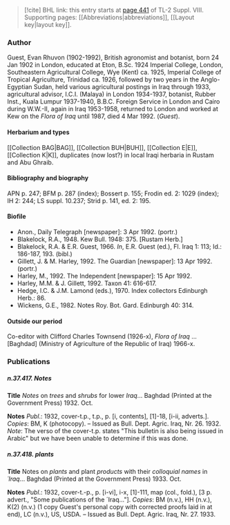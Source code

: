 > [!cite] BHL link: this entry starts at [page 441](https://www.biodiversitylibrary.org/item/103832#page/453/mode/1up) of TL-2 Suppl. VIII.
> Supporting pages: [[Abbreviations|abbreviations]], [[Layout key|layout key]].

### Author

Guest, Evan Rhuvon (1902-1992), British agronomist and botanist, born 24 Jan 1902 in London, educated at Eton, B.Sc. 1924 Imperial College, London, Southeastern Agricultural College, Wye (Kent) ca. 1925, Imperial College of Tropical Agriculture, Trinidad ca. 1926, followed by two years in the Anglo-Egyptian Sudan, held various agricultural postings in Iraq through 1933, agricultural advisor, I.C.I. (Malaya) in London 1934-1937, botanist, Rubber Inst., Kuala Lumpur 1937-1940, B.B.C. Foreign Service in London and Cairo during W.W.-II, again in Iraq 1953-1958, returned to London and worked at Kew on the *Flora of Iraq* until 1987, died 4 Mar 1992. (*Guest*).

#### Herbarium and types

[[Collection BAG|BAG]], [[Collection BUH|BUH]], [[Collection E|E]], [[Collection K|K]], duplicates (now lost?) in local Iraqi herbaria in Rustam and Abu Ghraib.

#### Bibliography and biography

APN p. 247; BFM p. 287 (index); Bossert p. 155; Frodin ed. 2: 1029 (index); IH 2: 244; LS suppl. 10.237; Strid p. 141, ed. 2: 195.

#### Biofile

- Anon., Daily Telegraph \[newspaper\]: 3 Apr 1992. (portr.)
- Blakelock, R.A., 1948. Kew Bull. 1948: 375. \[Rustam Herb.\]
- Blakelock, R.A. & E.R. Guest, 1966. *In*, E.R. Guest (ed.), Fl. Iraq 1: 113; Id.: 186-187, 193. (bibl.)
- Gillett, J. & M. Harley, 1992. The Guardian \[newspaper\]: 13 Apr 1992. (portr.)
- Harley, M., 1992. The Independent \[newspaper\]: 15 Apr 1992.
- Harley, M.M. & J. Gillett, 1992. Taxon 41: 616-617.
- Hedge, I.C. & J.M. Lamond (eds.), 1970. Index collectors Edinburgh Herb.: 86.
- Wickens, G.E., 1982. Notes Roy. Bot. Gard. Edinburgh 40: 314.

#### Outside our period

Co-editor with Clifford Charles Townsend (1926-x), *Flora of Iraq* ... \[Baghdad\] (Ministry of Agriculture of the Republic of Iraq) 1966-x.

### Publications

##### n.37.417. Notes

**Title**
*Notes* on *trees* and *shrubs* for lower *Iraq*... Baghdad (Printed at the Government Press) 1932. Oct.

**Notes**
*Publ*.: 1932, cover-t.p., t.p., p. \[i, contents\], \[1\]-18, \[i-ii, adverts.\]. *Copies*: BM, K (photocopy). – Issued as Bull. Dept. Agric. Iraq, Nr. 26. 1932.
*Note*: The verso of the cover-t.p. states "This bulletin is also being issued in Arabic" but we have been unable to determine if this was done.

##### n.37.418. plants

**Title**
Notes on *plants* and plant *products* with their *colloquial names* in *´Iraq*... Baghdad (Printed at the Government Press) 1933. Oct.

**Notes**
*Publ*.: 1932, cover-t.-p., p. \[i-vi\], i-x, \[1\]-111, map (col., fold.), \[3 p. advert., "Some publications of the ´Iraq..."\]. *Copies*: BM (n.v.), HH (n.v.), K(2) (n.v.) (1 copy Guest's personal copy with corrected proofs laid in at end), LC (n.v.), US, USDA. – Issued as Bull. Dept. Agric. Iraq, Nr. 27. 1933.

